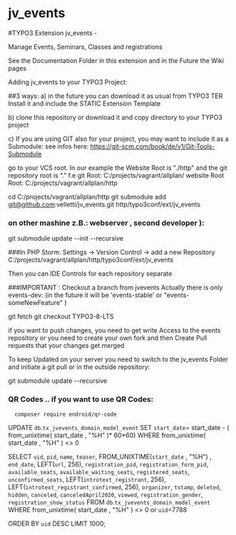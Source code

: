# jv_events
#TYPO3 Extension jv_events - 

Manage Events, Seminars, Classes and registrations

See the Documentation Folder in this extension and in the Future the Wiki pages

Adding jv_events to your TYPO3 Project:

##3 ways:
a) in the future you can download it as usual from TYPO3 TER
Install it and include the STATIC Extension Template

b) clone this repository or download it and copy directory to your TYPO3 project

c) If you are using GIT also for your project, you may want to include it as a  Submodule:
see infos here:  https://git-scm.com/book/de/v1/Git-Tools-Submodule

go to your VCS root. In our example the Website Root is "./http" and the git repository root is "."
f.e 
git Root: C:/projects/vagrant/allplan/
website Root Root: C:/projects/vagrant/allplan/http

cd C:/projects/vagrant/allplan/http
git submodule add git@github.com:velletti/jv_events.git http/typo3conf/ext/jv_events


### on other mashine z.B.: webserver , second developer ):
  git submodule update --init --recursive
  
###In PHP Storm:
Settings -> Version Control -> add a new Repository  
C:/projects/vagrant/allplan/http/typo3conf/ext/jv_events

Then you can IDE Controls for each repository separate

###IMPORTANT : Checkout a branch from jvevents 
 Actually there is only events-dev: (in the future it will be 'events-stable' or "events-someNewFeature" )
 
 git fetch
 git checkout TYPO3-8-LTS
 
 if you want to push changes, you need to get write Access to the events repository or you need to create your own fork
 and then Create Pull requests  that your changes get merged
 
 To keep Updated on your server you need to switch to the jv_events Folder and initiate a 
 git pull 
 or in the outside repository:
 
 git submodule update --recursive
 
 ### QR Codes .. if you want to use QR Codes:
 
      composer require endroid/qr-code
      
      
UPDATE `db`.`tx_jvevents_domain_model_event` SET `start_date`= start_date - ( from_unixtime( start_date , "%H" )* 60*60) 
WHERE from_unixtime( start_date , "%H" ) <> 0      


SELECT  `uid`,  `pid`,  `name`,  `teaser`,  FROM_UNIXTIME(`start_date` , "%H") ,  `end_date`,  LEFT(`url`, 256),  `registration_pid`,  `registration_form_pid`,  `available_seats`,  `available_waiting_seats`,  `registered_seats`,  `unconfirmed_seats`,  LEFT(`introtext_registrant`, 256),  LEFT(`introtext_registrant_confirmed`, 256),  `organizer`,  `tstamp`,  `deleted`,  `hidden`,  `canceled`,  `canceledApril2020`,  `viewed`,  `registration_gender`,  `registration_show_status` FROM `db`.`tx_jvevents_domain_model_event` 
WHERE from_unixtime( start_date , "%H" ) <> 0 or `uid`=7788  


 ORDER BY `uid` DESC LIMIT 1000;

  
 

